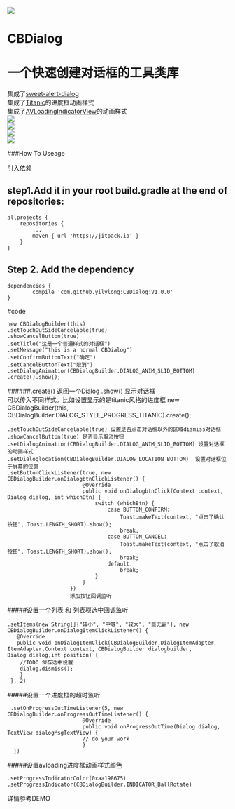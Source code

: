 [![](https://jitpack.io/v/yilylong/CBDialog.svg)](https://jitpack.io/#yilylong/CBDialog)
# CBDialog
一个快速创建对话框的工具类库
============
集成了[sweet-alert-dialog](https://github.com/pedant/sweet-alert-dialog)<br/>
集成了[Titanic](https://github.com/RomainPiel/Titanic)的进度框动画样式<br/>
集成了[AVLoadingIndicatorView](https://github.com/81813780/AVLoadingIndicatorView)的动画样式<br/>
![](https://raw.githubusercontent.com/yilylong/ImageResource/master/cbdialog_1.png)  
![](https://raw.githubusercontent.com/yilylong/ImageResource/master/cbdialog_2.png)  
![](https://raw.githubusercontent.com/yilylong/ImageResource/master/cbdialog_3.png)  
![](https://raw.githubusercontent.com/yilylong/ImageResource/master/cbdialog_4.png)  

###How To Useage

引入依赖

step1.Add it in your root build.gradle at the end of repositories:
-
    allprojects {
		repositories {
			...
			maven { url 'https://jitpack.io' }
		}
	}

Step 2. Add the dependency
-
    dependencies {
	        compile 'com.github.yilylong:CBDialog:V1.0.0'
	}

    
#code 

    new CBDialogBuilder(this)
    .setTouchOutSideCancelable(true)
    .showCancelButton(true)
    .setTitle("这是一个普通样式的对话框")
    .setMessage("this is a normal CBDialog")
    .setConfirmButtonText("确定")
    .setCancelButtonText("取消")
    .setDialogAnimation(CBDialogBuilder.DIALOG_ANIM_SLID_BOTTOM)
    .create().show();  


######.create() 返回一个Dialog .show() 显示对话框  
可以传入不同样式。比如设置显示的是titanic风格的进度框
new CBDialogBuilder(this, CBDialogBuilder.DIALOG_STYLE_PROGRESS_TITANIC).create();

    .setTouchOutSideCancelable(true) 设置是否点击对话框以外的区域dismiss对话框  
    .showCancelButton(true) 是否显示取消按钮
    .setDialogAnimation(CBDialogBuilder.DIALOG_ANIM_SLID_BOTTOM) 设置对话框的动画样式 
    .setDialoglocation(CBDialogBuilder.DIALOG_LOCATION_BOTTOM)  设置对话框位于屏幕的位置
    .setButtonClickListener(true, new CBDialogBuilder.onDialogbtnClickListener() {
                            @Override
                            public void onDialogbtnClick(Context context, Dialog dialog, int whichBtn) {
                                switch (whichBtn) {
                                    case BUTTON_CONFIRM:
                                        Toast.makeText(context, "点击了确认按钮", Toast.LENGTH_SHORT).show();
                                        break;
                                    case BUTTON_CANCEL:
                                        Toast.makeText(context, "点击了取消按钮", Toast.LENGTH_SHORT).show();
                                        break;
                                    default:
                                        break;
                                }
                            }
                        })
                        添加按钮回调监听

#####设置一个列表 和 列表项选中回调监听

    .setItems(new String[]{"较小", "中等", "较大", "巨无霸"}, new CBDialogBuilder.onDialogItemClickListener() {
       @Override
       public void onDialogItemClick(CBDialogBuilder.DialogItemAdapter ItemAdapter,Context context, CBDialogBuilder dialogbuilder,             Dialog dialog,int position) {
        //TODO 保存选中设置
        dialog.dismiss();
        }
     }, 2)

#####设置一个进度框的超时监听

     .setOnProgressOutTimeListener(5, new CBDialogBuilder.onProgressOutTimeListener() {
                            @Override
                            public void onProgressOutTime(Dialog dialog, TextView dialogMsgTextView) {
                            // do your work
                            }
      })
      
#####设置avloading进度框动画样式颜色

    .setProgressIndicatorColor(0xaa198675)
    .setProgressIndicator(CBDialogBuilder.INDICATOR_BallRotate)

详情参考DEMO
